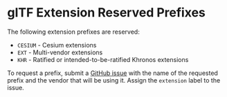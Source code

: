 # glTF Extension Reserved Prefixes

The following extension prefixes are reserved:

* `CESIUM` - Cesium extensions
* `EXT` - Multi-vendor extensions
* `KHR` - Ratified or intended-to-be-ratified Khronos extensions

To request a prefix, submit a [GitHub issue](https://github.com/KhronosGroup/glTF/issues/new) with the name of the requested prefix and the vendor that will be using it.  Assign the `extension` label to the issue.